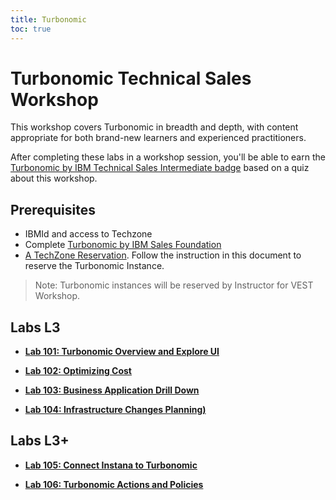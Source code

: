 ```yaml
---
title: Turbonomic
toc: true
---
```


# Turbonomic Technical Sales Workshop

This workshop covers Turbonomic in breadth and depth, with content appropriate for both brand-new learners and experienced practitioners.

After completing these labs in a workshop session, you'll be able to earn the [Turbonomic by IBM Technical Sales Intermediate badge](https://www.credly.com/earner/earned/badge/a9e44d40-7bf0-4ae5-be58-5b5b93137d6c) based on a quiz about this workshop.

## Prerequisites

- IBMId and access to Techzone
- Complete [Turbonomic by IBM Sales Foundation](https://learn.ibm.com/course/view.php?id=9929)
- [A TechZone Reservation](https://learn.ibm.com/mod/page/view.php?id=210016). Follow the instruction in this document to reserve the Turbonomic Instance.

> Note: Turbonomic instances will be reserved by Instructor for VEST Workshop.

## Labs L3

- **[Lab 101: Turbonomic Overview and Explore UI](/turbonomic/101)**

- **[Lab 102: Optimizing Cost](/turbonomic/102)**

- **[Lab 103: Business Application Drill Down](/turbonomic/103)**

- **[Lab 104: Infrastructure Changes Planning)](/turbonomic/104)**

## Labs L3+

- **[Lab 105: Connect Instana to Turbonomic](/turbonomic/105)**

- **[Lab 106: Turbonomic Actions and Policies](/turbonomic/106)**
